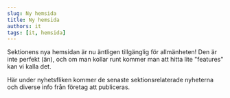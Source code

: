 ```yaml
---
slug: Ny hemsida
title: Ny hemsida
authors: it
tags: [it, hemsida]
---
```


Sektionens nya hemsidan är nu äntligen tillgänglig för allmänheten! Den är inte perfekt (än), och om man kollar runt  kommer man att hitta lite "features" kan vi kalla det.

Här under nyhetsfliken kommer de senaste sektionsrelaterade nyheterna och diverse info från företag att publiceras.

